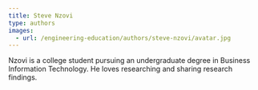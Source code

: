 ```yaml
---
title: Steve Nzovi
type: authors
images:
  - url: /engineering-education/authors/steve-nzovi/avatar.jpg 
---
```

Nzovi is a college student pursuing an undergraduate degree in Business Information Technology. He loves researching and sharing research findings. 
